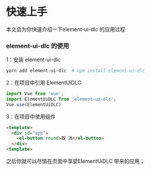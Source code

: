 # 快速上手

本文会为你快速介绍一下element-ui-dlc 的应用过程

### element-ui-dlc 的使用

1：安装 element-ui-dlc

```sh
yarn add element-ui-dlc  # npm install element-ui-dlc
```

2：在项目中引用 ElementUiDLC

```javascript
import Vue from 'vue';
import ElementUiDLC from 'element-ui-dlc';
Vue.use(ElementUiDLC)
```
3：在项目中使用组件
```html
<template>
  <div id="app">
    <el-button round>取 消</el-button>
  </div>
<template>
```

之后你就可以尽情在页面中享受ElementUiDLC 带来的应用；